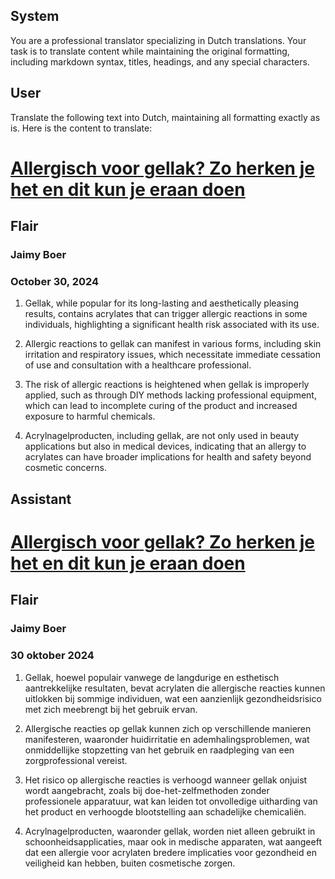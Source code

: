 ## System

You are a professional translator specializing in Dutch translations. 
Your task is to translate content while maintaining the original formatting, including markdown syntax, 
titles, headings, and any special characters.

## User

Translate the following text into Dutch, maintaining all formatting exactly as is.
Here is the content to translate:
# [Allergisch voor gellak? Zo herken je het en dit kun je eraan doen](https://advance.lexis.com/api/document?collection=news&id=urn:contentItem:6DYC-S6N3-RS0K-043S-00000-00&context=1519360)
## Flair
### Jaimy Boer
### October 30, 2024

1. Gellak, while popular for its long-lasting and aesthetically pleasing results, contains acrylates that can trigger allergic reactions in some individuals, highlighting a significant health risk associated with its use.

2. Allergic reactions to gellak can manifest in various forms, including skin irritation and respiratory issues, which necessitate immediate cessation of use and consultation with a healthcare professional.

3. The risk of allergic reactions is heightened when gellak is improperly applied, such as through DIY methods lacking professional equipment, which can lead to incomplete curing of the product and increased exposure to harmful chemicals.

4. Acrylnagelproducten, including gellak, are not only used in beauty applications but also in medical devices, indicating that an allergy to acrylates can have broader implications for health and safety beyond cosmetic concerns.

## Assistant

# [Allergisch voor gellak? Zo herken je het en dit kun je eraan doen](https://advance.lexis.com/api/document?collection=news&id=urn:contentItem:6DYC-S6N3-RS0K-043S-00000-00&context=1519360)
## Flair
### Jaimy Boer
### 30 oktober 2024

1. Gellak, hoewel populair vanwege de langdurige en esthetisch aantrekkelijke resultaten, bevat acrylaten die allergische reacties kunnen uitlokken bij sommige individuen, wat een aanzienlijk gezondheidsrisico met zich meebrengt bij het gebruik ervan.

2. Allergische reacties op gellak kunnen zich op verschillende manieren manifesteren, waaronder huidirritatie en ademhalingsproblemen, wat onmiddellijke stopzetting van het gebruik en raadpleging van een zorgprofessional vereist.

3. Het risico op allergische reacties is verhoogd wanneer gellak onjuist wordt aangebracht, zoals bij doe-het-zelfmethoden zonder professionele apparatuur, wat kan leiden tot onvolledige uitharding van het product en verhoogde blootstelling aan schadelijke chemicaliën.

4. Acrylnagelproducten, waaronder gellak, worden niet alleen gebruikt in schoonheidsapplicaties, maar ook in medische apparaten, wat aangeeft dat een allergie voor acrylaten bredere implicaties voor gezondheid en veiligheid kan hebben, buiten cosmetische zorgen.

